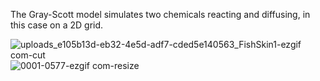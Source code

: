 The Gray-Scott model simulates two chemicals reacting and diffusing, in this case on a 2D grid.

![uploads_e105b13d-eb32-4e5d-adf7-cded5e140563_FishSkin1-ezgif com-cut](https://github.com/user-attachments/assets/636a8212-8f1d-424e-a5ce-42dc001fe16a)
![0001-0577-ezgif com-resize](https://github.com/user-attachments/assets/63dbc78c-96fe-435c-975f-b245342c54b5)

